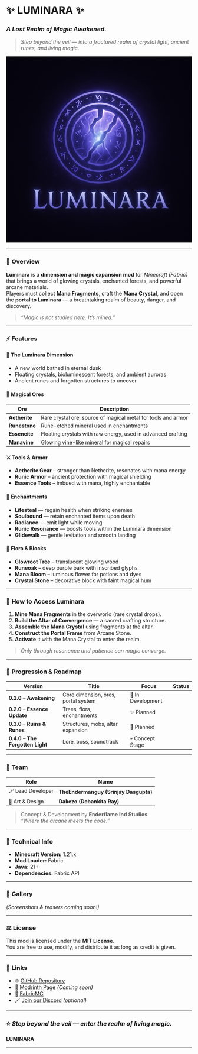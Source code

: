 # ✨ **LUMINARA** ✨  
### *A Lost Realm of Magic Awakened.*

> *Step beyond the veil — into a fractured realm of crystal light, ancient runes, and living magic.*

![Luminara Logo](https://raw.githubusercontent.com/SRINJAYDASGUPTA-Git/Luminara/master/src/main/resources/assets/luminara/icon.png)

---

### 🧭 **Overview**

**Luminara** is a **dimension and magic expansion mod** for *Minecraft (Fabric)* that brings a world of glowing crystals, enchanted forests, and powerful arcane materials.  
Players must collect **Mana Fragments**, craft the **Mana Crystal**, and open the **portal to Luminara** — a breathtaking realm of beauty, danger, and discovery.

> *“Magic is not studied here. It’s mined.”*

---

### ⚡ **Features**

#### 🌌 The Luminara Dimension
- A new world bathed in eternal dusk  
- Floating crystals, bioluminescent forests, and ambient auroras  
- Ancient runes and forgotten structures to uncover  

#### 💎 Magical Ores
| Ore | Description |
|------|--------------|
| **Aetherite** | Rare crystal ore, source of magical metal for tools and armor |
| **Runestone** | Rune-etched mineral used in enchantments |
| **Essencite** | Floating crystals with raw energy, used in advanced crafting |
| **Manavine** | Glowing vine-like mineral for magical repairs |

#### ⚔️ Tools & Armor
- **Aetherite Gear** – stronger than Netherite, resonates with mana energy  
- **Runic Armor** – ancient protection with magical shielding  
- **Essence Tools** – imbued with mana, highly enchantable  

#### 🔮 Enchantments
- **Lifesteal** — regain health when striking enemies  
- **Soulbound** — retain enchanted items upon death  
- **Radiance** — emit light while moving  
- **Runic Resonance** — boosts tools within the Luminara dimension  
- **Glidewalk** — gentle levitation and smooth landing  

#### 🌺 Flora & Blocks
- **Glowroot Tree** – translucent glowing wood  
- **Runeoak** – deep purple bark with inscribed glyphs  
- **Mana Bloom** – luminous flower for potions and dyes  
- **Crystal Stone** – decorative block with faint magical hum  

---

### 🔷 **How to Access Luminara**

1. **Mine Mana Fragments** in the overworld (rare crystal drops).  
2. **Build the Altar of Convergence** — a sacred crafting structure.  
3. **Assemble the Mana Crystal** using fragments at the altar.  
4. **Construct the Portal Frame** from Arcane Stone.  
5. **Activate** it with the Mana Crystal to enter the realm.

> *Only through resonance and patience can magic converge.*

---

### 📜 **Progression & Roadmap**

| Version | Title | Focus | Status |
|----------|--------|--------|--------|
| **0.1.0 – Awakening** | Core dimension, ores, portal system | 🧱 In Development |
| **0.2.0 – Essence Update** | Trees, flora, enchantments | ✨ Planned |
| **0.3.0 – Ruins & Runes** | Structures, mobs, altar expansion | 🌲 Planned |
| **0.4.0 – The Forgotten Light** | Lore, boss, soundtrack | 💀 Concept Stage |

---

### 🧙 **Team**

| Role | Name |
|------|------|
| 🪄 Lead Developer | **TheEndermanguy (Srinjay Dasgupta)** |
| 🎨 Art & Design | **Dakezo (Debankita Ray)** |

> Concept & Development by **Enderflame Ind Studios**  
> *“Where the arcane meets the code.”*

---

### 🧩 **Technical Info**

- **Minecraft Version:** 1.21.x  
- **Mod Loader:** Fabric  
- **Java:** 21+  
- **Dependencies:** Fabric API  

---

### 📸 **Gallery**
*(Screenshots & teasers coming soon!)*  

---

### ⚖️ **License**
This mod is licensed under the **MIT License**.  
You are free to use, modify, and distribute it as long as credit is given.

---

### 💬 **Links**
- 🌐 [GitHub Repository](https://github.com/TheEndermanguy/Luminara)  
- 🧵 [Modrinth Page](https://modrinth.com/mod/luminara) *(Coming soon)*  
- 🧩 [FabricMC](https://fabricmc.net)  
- 🪄 [Join our Discord](https://discord.gg/) *(optional)*  

---

### ⭐ *Step beyond the veil — enter the realm of living magic.*  
**LUMINARA**

---

